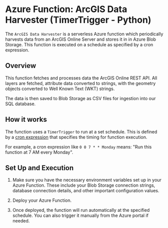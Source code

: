 # Azure Function: ArcGIS Data Harvester (TimerTrigger - Python)

The `ArcGIS Data Harvester` is a serverless Azure function which periodically harvests data from an ArcGIS Online Server and stores it in in Azure Blob Storage. This function is executed on a schedule as specified by a cron expression. 

## Overview

This function fetches and processes data the ArcGIS Online REST API. All layers are fetched, attribute data converted to strings, with the geometry objects converted to Well Known Text (WKT) strings.

The data is then saved to Blob Storage as CSV files for ingestion into our SQL database.

## How it works

The function uses a `TimerTrigger` to run at a set schedule. This is defined by a [cron expression](https://en.wikipedia.org/wiki/Cron#CRON_expression) that specifies the timing for function execution. 

For example, a cron expression like `0 0 7 * * Monday` means: "Run this function at 7 AM every Monday". 

## Set Up and Execution

1. Make sure you have the necessary environment variables set up in your Azure Function. These include your Blob Storage connection strings, database connection details, and other important configuration values.

2. Deploy your Azure Function.

3. Once deployed, the function will run automatically at the specified schedule. You can also trigger it manually from the Azure portal if needed.
